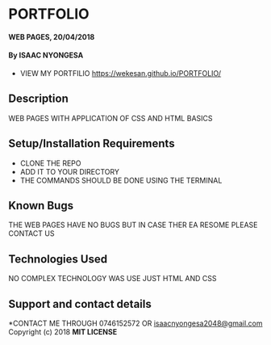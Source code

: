 # PORTFOLIO
#### WEB PAGES, 20/04/2018
#### By **ISAAC NYONGESA**
* VIEW MY PORTFILIO https://wekesan.github.io/PORTFOLIO/
## Description
WEB PAGES WITH APPLICATION OF CSS AND HTML BASICS
## Setup/Installation Requirements
* CLONE THE REPO
* ADD IT TO YOUR DIRECTORY
* THE COMMANDS SHOULD BE DONE USING THE TERMINAL
## Known Bugs
THE WEB PAGES HAVE NO BUGS BUT IN CASE THER EA RESOME PLEASE CONTACT US
## Technologies Used
NO COMPLEX TECHNOLOGY WAS USE JUST HTML AND CSS
## Support and contact details
*CONTACT ME THROUGH 0746152572 OR isaacnyongesa2048@gmail.com
Copyright (c) 2018 **MIT LICENSE**
